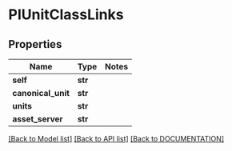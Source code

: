 # PIUnitClassLinks

## Properties
Name | Type | Notes
------------ | ------------- | -------------
**self** | **str**
**canonical_unit** | **str**
**units** | **str**
**asset_server** | **str**

[[Back to Model list]](../../DOCUMENTATION.md#documentation-for-models) [[Back to API list]](../../DOCUMENTATION.md#documentation-for-api-endpoints) [[Back to DOCUMENTATION]](../../DOCUMENTATION.md)
